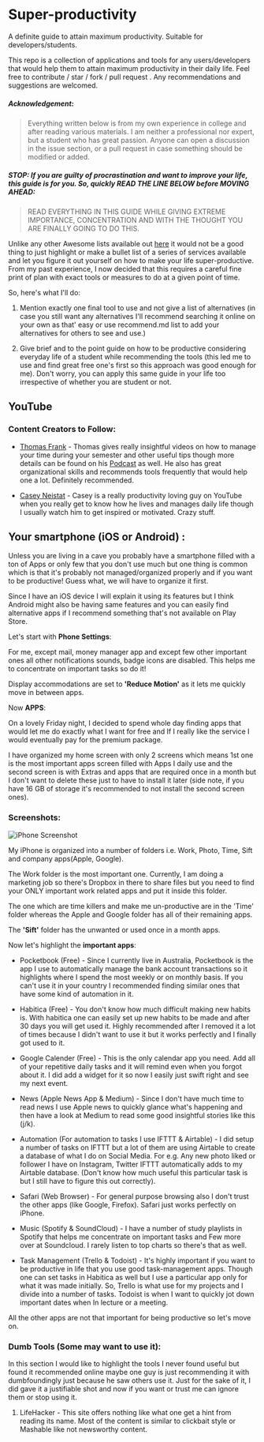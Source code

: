 # Super-productivity
A definite guide to attain maximum productivity. Suitable for developers/students.

This repo is a collection of applications and tools for any users/developers that would help them to attain maximum productivity in their daily life. 
Feel free to contribute / star / fork / pull request . Any recommendations and suggestions are welcomed.

##### Acknowledgement:  
> Everything written below is from my own experience in college and after reading various materials. I am neither a professional nor expert, but a student who has great passion. Anyone can open a discussion in the issue section, or a pull request in case something should be modified or added.

##### STOP: If you are guilty of procrastination and want to improve your life, this guide is for you. So, quickly READ THE LINE BELOW before MOVING AHEAD:

> READ EVERYTHING IN THIS GUIDE WHILE GIVING EXTREME IMPORTANCE, CONCENTRATION AND WITH THE THOUGHT YOU ARE FINALLY GOING TO DO THIS.

	
Unlike any other Awesome lists available out [here](https://github.com/sindresorhus/awesome) it would not be a good thing to just highlight or make a bullet list of a series of services available and let you figure it out yourself on how to make your life super-productive. From my past experience, I now decided that this requires a careful fine print of plan with exact tools or measures to do at a given point of time.

So, here's what I'll do:

1. Mention exactly one final tool to use and not give a list of alternatives (in case you still want any alternatives I'll recommend searching it online on your own as that' easy or use recommend.md list to add your alternatives for others to see and use.)

2. Give brief and to the point guide on how to be productive considering everyday life of a student while recommending the tools (this led me to use and find great free one's first so this approach was good enough for me). Don't worry, you can apply this same guide in your life too irrespective of whether you are student or not.

## YouTube 

### Content Creators to Follow:

- [Thomas Frank](https://www.youtube.com/user/electrickeye91) - Thomas gives really insightful videos on how to manage your time during your semester and other useful tips though more details can be found on his [Podcast](https://www.youtube.com/channel/UCqfULGuGGjpAfVsADlVR6vQ) as well.  He also has great organizational skills and recommends tools frequently that would help one a lot. Definitely recommended.

- [Casey Neistat](https://www.youtube.com/user/caseyneistat) - Casey is a really productivity loving guy on YouTube when you really get to know how he lives and manages daily life though I usually watch him to get inspired or motivated. Crazy stuff. 

## Your smartphone (iOS or Android) :

Unless you are living in a cave you probably have a smartphone filled with a ton of Apps or only few that you don't use much but one thing is common which is that it's probably not managed/organized properly and if you want to be productive! Guess what, we will have to organize it first.

Since I have an iOS device I will explain it using its features but I think Android might also be having same features and you can easily find alternative apps if I recommend something that's not available on Play Store.

Let's start with **Phone Settings**:

For me, except mail, money manager app and except few other important ones all other notifications sounds, badge icons are disabled. This helps me to concentrate on important tasks so do it!

Display accommodations are set to **'Reduce Motion'** as it lets me quickly move in between apps.

Now **APPS**:

On a lovely Friday night, I decided to spend whole day finding apps that would let me do exactly what I want for free and If I really like the service I would eventually pay for the premium package.

I have organized my home screen with only 2 screens which means 1st one is the most important apps screen filled with Apps I daily use and the second screen is with Extras and apps that are required once in a month but I don't want to delete these just to have to install it later (side note, if you have 16 GB of storage it's recommended to not install the second screen ones).

### Screenshots: 
 ![iPhone Screenshot](http://oi63.tinypic.com/ohisev.jpg)


My iPhone is organized into a number of folders i.e. Work, Photo, Time, Sift and company apps(Apple, Google).

The Work folder is the most important one. Currently, I am doing a marketing job so there's Dropbox in there to share files but you need to find your ONLY important work related apps and put it inside this folder.

The one which are time killers and make me un-productive are in the 'Time' folder whereas the Apple and Google folder has all of their remaining apps.

The **'Sift'** folder has the unwanted or used once in a month apps.

Now let's highlight the **important apps**:

- Pocketbook (Free) - Since I currently live in Australia, Pocketbook is the app I use to automatically manage the bank account transactions so it highlights where I spend the most weekly or on monthly basis. If you can't use it in your country I recommended finding similar ones that have some kind of automation in it.

- Habitica (Free) - You don't know how much difficult making new habits is. With habitica one can easily set up new habits to be made and after 30 days you will get used it. Highly recommended after I removed it a lot of times because I didn't want to use it but it works perfectly and I finally got used to it.

- Google Calender (Free) - This is the only calendar app you need. Add all of your repetitive daily tasks and it will remind even when you forgot about it. I did add a widget for it so now I easily just swift right and see my next event.

- News (Apple News App & Medium) - Since I don't have much time to read news I use Apple news to quickly glance what's happening and then have a look at Medium to read some good insightful stories like this (j/k).

- Automation (For automation to tasks I use IFTTT & Airtable) - I did setup a number of tasks on IFTTT but a lot of them are using Airtable to create a database of what I do on Social Media. For e.g. Any new photo liked or follower I have on Instagram, Twitter IFTTT automatically adds to my Airtable database. (Don't know how much useful this particular task is but I still have to figure this out correctly).

- Safari (Web Browser)  - For general purpose browsing also I don't trust the other apps (like Google, Firefox). Safari just works perfectly on iPhone.

- Music (Spotify & SoundCloud) - I have a number of study playlists in Spotify that helps me concentrate on important tasks and Few more over at Soundcloud. I rarely listen to top charts so there's that as well.

- Task Management (Trello & Todoist) - It's highly important if you want to be productive in life that you use good task-management apps. Though one can set tasks in Habitica as well but I use a particular app only for what it was made initially. So, Trello is what use for my projects and I divide into a number of tasks. Todoist is when I want to quickly jot down important dates when In lecture or a meeting.

All the other apps are not that important for being productive so let's move on.




### Dumb Tools (Some may want to use it):

In this section I would like to highlight the tools I never found useful but found it recommended online maybe one guy is just recommending it with dumbfoundingly just because he saw others use it. Just for the sake of it, I did gave it a justifiable shot and now if you want or trust me can ignore them or stop using it.

1. LifeHacker - This site offers nothing like what one get a hint from reading its name. Most of the content is similar to clickbait style or Mashable like not newsworthy content.
